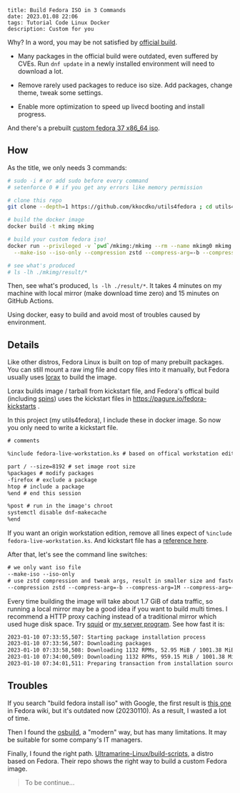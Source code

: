 ```
title: Build Fedora ISO in 3 Commands
date: 2023.01.08 22:06
tags: Tutorial Code Linux Docker
description: Custom for you
```

Why? In a word, you may be not satisfied by [official build](https://getfedora.org).

- Many packages in the official build were outdated, even suffered by CVEs. Run `dnf update` in a newly installed environment will need to download a lot.

- Remove rarely used packages to reduce iso size. Add packages, change theme, tweak some settings.

- Enable more optimization to speed up livecd booting and install progress.

And there's a prebuilt [custom fedora 37 x86_64 iso](https://github.com/kkocdko/utils4fedora/releases/tag/0.2.2).

## How

As the title, we only needs 3 commands:

```sh
# sudo -i # or add sudo before every command
# setenforce 0 # if you get any errors like memory permission

# clone this repo
git clone --depth=1 https://github.com/kkocdko/utils4fedora ; cd utils4fedora

# build the docker image
docker build -t mkimg mkimg

# build your custom fedora iso!
docker run --privileged -v `pwd`/mkimg:/mkimg --rm --name mkimg0 mkimg \
  --make-iso --iso-only --compression zstd --compress-arg=-b --compress-arg=1M --compress-arg=-Xcompression-level --compress-arg=22

# see what's produced
# ls -lh ./mkimg/result/*
```

Then, see what's produced, `ls -lh ./result/*`. It takes 4 minutes on my machine with local mirror (make download time zero) and 15 minutes on GitHub Actions.

Using docker, easy to build and avoid most of troubles caused by environment.

## Details

Like other distros, Fedora Linux is built on top of many prebuilt packages. You can still mount a raw img file and copy files into it manually, but Fedora usually uses [lorax](https://github.com/weldr/lorax) to build the image.

Lorax builds image / tarball from kickstart file, and Fedora's offical build (including [spins](https://spins.fedoraproject.org)) uses the kickstart files in <https://pagure.io/fedora-kickstarts> .

In this project (my utils4fedora), I include these in docker image. So now you only need to write a kickstart file.

```txt
# comments

%include fedora-live-workstation.ks # based on offical workstation edition

part / --size=8192 # set image root size
%packages # modify packages
-firefox # exclude a package
htop # include a package
%end # end this session

%post # run in the image's chroot
systemctl disable dnf-makecache
%end
```

If you want an origin workstation edition, remove all lines expect of `%include fedora-live-workstation.ks`. And kickstart file has a [reference here](https://pykickstart.readthedocs.io/en/latest/kickstart-docs.html).

After that, let's see the command line switches:

```txt
# we only want iso file
--make-iso --iso-only
# use zstd compression and tweak args, result in smaller size and faster decompression
--compression zstd --compress-arg=-b --compress-arg=1M --compress-arg=-Xcompression-level --compress-arg=22
```

Every time building the image will take about 1.7 GiB of data traffic, so running a local mirror may be a good idea if you want to build multi times. I recommend a HTTP proxy caching instead of a traditional mirror which used huge disk space. Try [squid](http://www.squid-cache.org) or [my server program](https://github.com/kkocdko/ksite/tree/main/src/units/mirror). See how fast it is:

```txt
2023-01-10 07:33:55,507: Starting package installation process
2023-01-10 07:33:56,507: Downloading packages
2023-01-10 07:33:58,508: Downloading 1132 RPMs, 52.95 MiB / 1001.38 MiB (5%) done.
2023-01-10 07:34:00,509: Downloading 1132 RPMs, 959.15 MiB / 1001.38 MiB (95%) done.
2023-01-10 07:34:01,511: Preparing transaction from installation source
```

## Troubles

If you search "build fedora install iso" with Google, the first result is [this one](https://fedoraproject.org/wiki/How_to_create_a_Fedora_install_ISO_for_testing) in Fedora wiki, but it's outdated now (20230110). As a result, I wasted a lot of time.

Then I found the [osbuild](https://www.osbuild.org), a "modern" way, but has many limitations. It may be suitable for some company's IT managers.

Finally, I found the right path. [Ultramarine-Linux/build-scripts](https://github.com/Ultramarine-Linux/build-scripts), a distro based on Fedora. Their repo shows the right way to build a custom Fedora image.

> To be continue...

<!--
2023-01-09 09:10:00,804: livemedia-creator v37.8-1
2023-01-09 09:10:00,804: selinux is Disabled
2023-01-09 09:10:00,845: disk_img = /tmp/lmc/result0/lmc-disk-y0jbsz9w.img
2023-01-09 09:10:00,845: Using disk size of 4098MiB
2023-01-09 09:10:00,944: Running anaconda.
...
2023-01-09 09:13:12,408: rebuilding boot/initramfs-6.0.7-301.fc37.x86_64.img
2023-01-09 09:13:44,093: Building boot.iso
2023-01-09 09:13:44,125: running x86.tmpl
2023-01-09 09:13:48,903: Disk image erased
2023-01-09 09:13:49,685: SUMMARY
2023-01-09 09:13:49,685: -------
2023-01-09 09:13:49,686: Logs are in /fedora-kickstarts
2023-01-09 09:13:49,686: Results are in /tmp/lmc/result0

2023-01-10 07:33:55,507: Starting package installation process
2023-01-10 07:33:56,507: Downloading packages
2023-01-10 07:33:58,508: Downloading 1132 RPMs, 52.95 MiB / 1001.38 MiB (5%) done.
2023-01-10 07:34:00,509: Downloading 1132 RPMs, 959.15 MiB / 1001.38 MiB (95%) done.
2023-01-10 07:34:01,511: Preparing transaction from installation source

-->

<!--

```txt
[root@klf lmc]# time qemu-kvm -machine q35 -cpu host -smp 4 -m 2G -cdrom boot.xz.iso

real	0m23.687s
user	0m26.720s
sys	0m3.007s
[root@klf lmc]# time qemu-kvm -machine q35 -cpu host -smp 4 -m 2G -cdrom boot.xz.iso

real	0m23.718s
user	0m26.378s
sys	0m2.807s
[root@klf lmc]# time qemu-kvm -machine q35 -cpu host -smp 4 -m 2G -cdrom boot.zstd.iso

real	0m16.845s
user	0m19.251s
sys	0m2.750s
[root@klf lmc]# time qemu-kvm -machine q35 -cpu host -smp 4 -m 2G -cdrom boot.zstd.iso

real	0m16.572s
user	0m18.754s
sys	0m2.653s
[root@klf lmc]# ls -l boot.xz.iso boot.zstd.iso
-rw-r--r--. 1 root root 1093302272 Jan  9 12:48 boot.xz.iso
-rw-r--r--. 1 root root 1118179328 Jan  9 11:32 boot.zstd.iso
```

```sh
cd /tmp/lmc ; rm -rf * ; cp /home/kkocdko/misc/code/utils4fedora/mkimg/custom.test.ks .
docker kill mkimg0 ; docker rm mkimg0
docker run -it --network=host --privileged -v $(pwd):$(pwd) --name mkimg0 mkimg $(pwd)/custom.test.ks $(pwd)/result0 --make-iso --iso-only --compression zstd --compress-arg=-b --compress-arg=1M --compress-arg=-Xcompression-level --compress-arg=1

qemu-kvm -machine q35 -device qemu-xhci -device usb-tablet -cpu host -smp 4 -m 2G -cdrom /tmp/lmc/result0/boot.iso

docker cp mkimg0:/fedora-kickstarts/mkimg.ks ./mk.ks

LiveOS_rootfs

noxattrs is not bootable

docker run --network=host --privileged -v $(pwd):$(pwd) --name mkimg-0-0 -it --entrypoint /bin/bash mkimg-0

sudo docker run --network=host --privileged -v $(pwd):$(pwd) --name mkimg-0 -it --entrypoint /bin/bash mkimg

46.71 MB iwlax2xx-firmware

# --squashfs-only cause systemd-resolved failed
# --squashfs-only --anaconda-arg --compression lz4 --compress-arg=
# -processors 1
# -no-recovery -b 1M -Xdict-size 1M -Xbcj x86
# echo y | sudo docker container prune
# --env HTTP_PROXY=http://192.168.43.82/ --env HTTPS_PROXY=http://192.168.43.82/
vi /etc/docker/daemon.json

#!/bin/sh

exit

# ==============================

sudo sh -c "systemctl kill docker && rm -rf /tmp/docker && systemctl start docker"
sudo docker run --network=host --hostname docker --name mkimg --privileged=true --cap-add=SYS_ADMIN -d fedora:37 tail -f /dev/null
sudo docker exec -it mkimg bash

sudo livemedia-creator \
    --make-iso \
    --no-virt \
    --resultdir ./result \
    --ks mkimg.ks \
    --logfile livemedia-creator.log \
    --fs-label ultramarine-G-x86_64 \
    --project 'Ultramarine Linux' \
    --releasever 37 \
    --release 1.0 \
    --iso-only \
    --iso-name aa.iso

# sudo livemedia-creator --make-tar --no-virt --resultdir build/image --ks build/docker-minimal-flattened.ks --logfile build/logs/livemedia-creator.log --fs-label ultramarine-D-x86_64 --project Ultramarine Linux --releasever 37 --isfinal --release 1.0 --variant docker-minimal --image-name ultramarine-docker.tar.xz --nomacboot

# ==============================

export DOCKER_BUILDKIT=1

curl -o miniserve -L https://github.com/svenstaro/miniserve/releases/download/v0.22.0/miniserve-0.22.0-x86_64-unknown-linux-musl


```

```json
{
  "data-root": "/tmp/docker",
  "registry-mirrors": ["http://hub-mirror.c.163.com"],
  "registry-mirrors": ["https://docker.mirrors.ustc.edu.cn/"]
}
```

## Troubleshooting

- livemedia-creator throws `Command '['losetup', ...]' returned non-zero ...`:

This is because the `/dev/loop0` was t

```sh
killall anaconda
rm -rf /var/run/anaconda.pid
rm -rf lmc-result
```

- livemedia-creator throws `Command '['unshare', ...]' returned non-zero ...`:

Just restart the container.

https://mirrors.fedoraproject.org/mirrorlist?repo=updates-released-f37&arch=x86_64
https://mirrors.fedoraproject.org/mirrorlist?repo=fedora-37&arch=x86_64
https://github.com/plougher/squashfs-tools/blob/master/USAGE

-->

<!--

## Links

```
https://bugzilla.redhat.com/show_bug.cgi?id=1135475

https://fedoraproject.org/wiki/How_to_create_a_Fedora_install_ISO_for_testing
https://koji.fedoraproject.org/koji/
https://docs.fedoraproject.org/en-US/quick-docs/creating-and-using-a-live-installation-image/#proc_creating-and-using-live-cd
https://cloud-atlas.readthedocs.io/zh_CN/latest/docker/init/docker_systemd.html#id2
https://github.com/robertdebock/docker-fedora-systemd
https://serverfault.com/questions/607769/running-systemd-inside-a-docker-container-arch-linux
https://medium.com/swlh/docker-and-systemd-381dfd7e4628
https://github.com/kheshav/dockerSystemctl/blob/master/runDocker.sh
https://hub.docker.com/r/jrei/systemd-ubuntu
https://fedoraproject.org/wiki/Livemedia-creator-_How_to_create_and_use_a_Live_CD
https://weldr.io/lorax/livemedia-creator.html
https://ask.fedoraproject.org/t/help-creating-fedora-live-cd-with-a-standard-kickstart-file/11258/13
https://fedoraproject.org/wiki/Remix
https://pykickstart.readthedocs.io/en/latest/kickstart-docs.html
https://pagure.io/fedora-kickstarts/c/879a7d74092f9d324d9488f981cab625f557d6b4?branch=main
https://ask.fedoraproject.org/t/difference-between-gnome-desktop-and-workstation-product-enviroment/1269
https://koji.fedoraproject.org/koji/taskinfo?taskID=61781551
https://github.com/minimization/content-resolver-input
https://mirrors.ustc.edu.cn/help/fedora.html
https://mirrors.tuna.tsinghua.edu.cn/help/fedora/
https://docs.docker.com/engine/reference/builder/
https://github.com/codespaces
https://koji.fedoraproject.org/koji/tasks?start=100&state=all&view=flat&method=createImage&order=-id
https://blog.sigma-star.at/post/2022/07/squashfs-erofs/
https://weldr.io/lorax/livemedia-creator.html#using-a-proxy-with-repos
https://weldr.io/lorax/image-minimizer.html
https://fedoraproject.org/wiki/Changes/OptimizeSquashFS
https://pykickstart.readthedocs.io/en/latest/kickstart-docs.html#url
https://unix.stackexchange.com/questions/103926/kickstart-copy-file-to-new-system
https://access.redhat.com/discussions/6978850
```
-->
